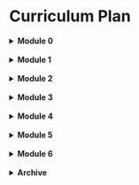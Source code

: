 # Curriculum Plan

<details><Summary><strong>Module 0</strong></Summary>
To Be Moved
</details><br>

<details><Summary><strong>Module 1</strong></Summary>

### Week 1
* Intro to Programming
    - Understand what makes something a computer
    - Appreciate the importance of giving instructions
    - Write a simple program
* Data Types and Variables
    - Recognize each of the main c# datatypes.
    - Speak to a few common methods for each data type.
    - Practice researching built-in c# methods.
* Conditional Logic
    - explain the flow of execution through code  
    - use `if/else` statements to control execution
* PD: Note-Taking for Technical Content
    - Identify strategies for note-taking for technical content
    - Implement note-taking strategies for upcoming lessons

### Week 2
* Collections 
    - Define and use **arrays** and **lists**
    - Identify key differences between **arrays** and **lists**
    - Define and use a **dictionary**
    - Iterate through collections with `foreach` and `for`
* Looping and Iteration
    - Identify and implement code blocks.
    - Use `while`, and `for` to repeat code blocks.
    - Recognize potential infinite loops.
* Methods
    - Define the terms Method, Argument, Return Value, and Object.
    - Explain why we use methods
    - Define methods in c#
    - Understand how abstraction helps us program
* PD: Asking Technical Questions That Lead to Answers
    - Use effective keywords in a Google search to find answers faster
    - Ask technical questions that are both clear and concise

### Week 3
* Classes
    - Describe the difference between a class and an instance of that class
    - Practice building classes with state and behavior
    - Identify some best-practices for defining state and behavior
* Object Oriented Programming (OOP)
    - Define OOP
    - Discuss the benefits of OOP
    - Identify different syntaxes for object instantiation
* Class Interaction
    - Implement appropriate class file structure
    - Gain familiarity with passing around 'smart' objects
* PD: Productivity + Time MGMT
    - Identify strategies for improving productivity in a fast-paced, learning environment
    - Implement productivity strategies and approaches for the upcoming week
    - Review your current approach to time management and calendaring
    - Implement time management strategies for the upcoming week

### Week 4
* Intro to IDE
    - Define and start using an IDE
    - Identify the benefits of using an IDE
* Debugging
    - Understand what a bug is
    - Practice Debugging with Breakpoints
* Unit Testing, Part 1
    - Define Automated Testing.
    - Understand why we use tests.
    - Implement unit tests for a single class.

### Week 5
* Unit Testing, Part 2
    - Define the stages of a test
    - Recognize difference in testing command and query methods
* Scope
    - Identify how **scope** affects where variables can be accessed
    - Have a reference to look at when **scope** errors show up
    - Understand the difference between the **public** and **private** access modifiers
    - Start thinking about when to use **public** vs **private**
* Refactoring
    - Define 'Refactoring' in programming terms.
    - Define and implement the Single Responsibility Principle
* PD: Using Technical Terminology
    - Practice using technical terminology to describe code.
    - Practice presenting technical topics in a group setting.

### Project
* Message Logger
    - Demonstrate:
        * Version Control, including branches and pull requests.
        * Understanding of database table relationships.
        * Database CRUD with an ORM.

    - Explore:
        * Dive into a new (not written by you) code base!
        * Using TDD to add additional features! (For any new feature that you create, try writing the tests first, and then creating the code that makes those tests pass!)

</details><br>

<details><Summary><strong>Module 2</strong></Summary>

### Week 1
* Version Control and Solo Git
    - Define Version Control and its benefit
    - Build a mental model of branching workflow
    - Practice committing and branching on a solo repository
* Intro to Databases
    - Describe a database and its uses in various applications
    - Define relational data
    - Create a Database with Postgresql and PgAdmin
* SQL CRUD
    - Define CRUD
    - Use SQL to SELECT, INSERT, REMOVE and UPDATE records
    - Use basic WHERE clause to filter records
* PD: The Graceful Exit
    - Strategies for responding to questions you can't answer.
    - Identify personal qualities you want to highlight.

### Week 2
* Test Driven Development
    - Describe the benefits of TDD
    - Practice a TDD workflow
    - Define the difference between Unit and Integration tests
* Git for Pairs
    - Outline a workflow for collaborating on a single repository
    - Identify and resolve merge conflicts
* Data Relationships
    - Solidify understanding of Primary Keys and Foreign Keys
    - Visualize One-to-One, One-to-Many, and Many-to-Many relationships
    - Implement a Many-to-Many relationship using a join table
    - Practice describing different relationships
* PD: Revisiting Productive Struggle

### Week 3
* SQL Aggregates
    - Develop a visualization for grouping and aggregating data
    - Use GROUP BY, COUNT, SUM, and AVERAGE
* SQL Joins
    - Visualize and practice SQL join queries
    - Use WHERE and JOIN together
    - Understand the difference between an inner join and a left join
* LINQ
    - Understand why we use LINQ
    - Practice basic LINQ methods
    - Recognize LINQ Query Syntax
* PD: TBD

### Week 4
* Intro to ORM
    - Define ORM, Entity Framework, and Framework
    - Describe the benefits of working with objects
    - Use Entity Framework in a Console Application to create a database
    - Create a one-to-many relationship using Entity Framework
* CRUD with ORM
* PD: TBD

### Week 5
* Database Migrations
    - Explore business decisions that drive database changes
    - Practice making database changes to add and remove columns
    - Learn how to create seed data
* Many to Many Using an ORM
    -  Understand why frameworks have versions
    -  Reinforce how to structure many-to-many database relationships
    -  Implement a many-to-many relationship using Entity Framework
* PD: SQL Workplace Simulation
    - Practice professional Slack communication
    - Apply SQL skills to a more real-world scenario
    - Practice giving and receiving feedback

### Project
* Message Logger
    - Demonstrate:
        * Version Control, including branches and pull requests.
        * Understanding of database table relationships.
        * Database CRUD with an ORM.
    - Explore:
        * Dive into a new (not written by you) code base!
        * Using TDD to add additional features! (For any new feature that you create, try writing the tests first, and then creating the code that makes those tests pass!)

</details><br>

<details><Summary><strong>Module 3</strong></Summary>

**Mod Overview** All things MVC.  
**Lesson Project** [MvcMovie](https://github.com/turingschool-examples/MvcMovieStarter)  
**Lab Project** [RecordCollection](https://github.com/turingschool-examples/LaunchFeatureLabStarter_RecordCollection)  

### Week 1
* HTTP Request/Response Cycle
    - Develop a diagram of how the web works
    - Identify the key responsiblities of Backend and Frontend development
* HTML
    - Define HTML and its purpose
    - Identify and use attributes for appropriate elements
    - Understand the importance of semantic HTML
* CSS
    - Define CSS and its purpose
    - Practice Debugging with Chrome Dev Tools
    - Demonstrate an understanding of the box model
### Week 2
* Intro to MVC
    - Identify the elements of the MVC design pattern
    - Describe the single responsibility of each of the Model, View, and Controller
    - Describe how data is passed through the MVC pattern
* REST
    - Define REST
    - Identify RESTful and non-RESTful routes
    - Create a show page for a single resource (using a restful route)
* Feature Testing
    - Understand why feature testing is important
    - Make connections between a browser and an in-project client
    - Practice testing basic user interactions with xUnit.
### Week 3
* Creating and Reading Single Resources
    - Diagram the Request/Response cycle with a form submission
    - Use a form to create single resources
    - Create Tests for #New and #Create actions.
* Creating and Reading Related Resources
    - Use a form to create a one-to-many relationship
    - Use a form to create a many-to-many relationship
    - Create Show Page for a Resource with related data
### Week 4
* Query String Parameters
    - Discover real-world examples of query string parameters in action
    - Understand how data is dynamically passed using query string parameters
    - Use query string parameters to filter data on an Index page
* Updating Resources
    - Use a form to update single resources
    - Use a form to update a one-to-many relationship
* Destroying Resources
    - Describe some common pitfalls when destroying resources
    - Practice destruction of single and related resources

</details><br>

<details><Summary><strong>Module 4</strong></Summary>

### Week 1
* Intro to APIs
    - Understand how an API works at a conceptual level
    - Expand our understanding of what a 'client' could be
    - Create an in-app client to manipulate HTTP responses
* JavaScript (Likely 2 lessons)
    - Understand why it is important to be familiar with JavaScript
    - Available DataTypes
    - How to Build a Function
    - Accessing DOM elements and events
### Week 2
* Building an API
    - Review HTTP Request/Response Structure 
    - Use TDD to Implement CRUD endpoints through an API
    - Define and identify valid JSON data structures
* Testing Strategies when Consuming an API
    - Understand the necessity of faking API requests in tests
    - Implment mock/vcr to maintain test coverage
### Week 3
* Maintaining State
    - Identify the limitations of Stateless HTTP
    - Introduce the concept of Sessions & Cookies
    - Implement a simple Cookie
* Authentication
    - Explain the use of Authentication and its importance
    - Implement Authentication
* Authorization
    - Identify the difference between Authentication and Authorization
    - Implement User Roles with Authorization
### Week 4
* ?Advanced Data Manipulations? On the scope and sqnce doc, the learning goal includes Advanced SQL
    - https://backend.turing.edu/module3/lessons/advanced_activerecord

</details><br>

<details><Summary><strong>Module 5</strong></Summary>

### Week1
* Customizing JSON Responses
    - Define and implement a Serializer
    - Expand our understanding of MVC responsibilities
    - Describe how a Serializer can support OOP Principles
* Data Validations
    - Identify the differences between Error Handling, and program crashing
    - Throw situation-specific errors
    - Implement try/catch blocks 
* SOLID (Refactoring Patterns)
    - Reinforce our understanding of SRP
    - Introduce OLID Principles
### Week2
* Working with 3rd party APIs
    - Implement Secure Environment Variables
* Writing Good Documentation
    - Understand the reasons for good documentation
    - Identify what to include in your documentation
* Interview Lifecycle
    - Identify the varying steps of an interview
    - Common Pitfalls in Interviewing
    - The graceful exit
### Week3
* Caching
    - Define Caching and why it is useful
    - Implement caching
* Background Workers
    - Identify opportunities to use background workers
    - Implement a background worker
* BigO and Process Optimization
    - Understand the impact of poor optimization
    - Introduce the problem of over-iteration and optimization
    - Gain a familiarity with Big0 terminology (I've heard of this thing, but may not be an expert)
</details><br>

<details><Summary><strong>Module 6</strong></Summary>
To Be Determined
</details><br>

<details><Summary><strong>Archive</strong></Summary>

## Mod 0
* Computer Setup [Richard's awesome setup]()
### Day 1
* Intro and Welcome to Turing
* Computer Tools check
    - double check bookmarks
    - how to use loom, trello, replit
* Communication via Slack NEED RESOURCE
    - At some point, want something that has them practice giving instructions.  COULD start their DMs to all instructors with that
* Typing with Code Characters [typing.io](https://typing.io/lesson/csharp/asp.net/CSharpCodeParser.cs/1)
### Day 2
* Google Productivity 
    - [Calendaring](https://mod0.turing.edu/shared/calendaring)
    - [gmail] NEED RESOURCE
* [Observations and Decision Making in Programming](/Mod0/TechnicalDay1.md)
### Day 3
* Google Office
    - [Drive] NEED RESOURCE
    - [Docs] NEED RESOURCE
    - [Slides] NEED RESOURCE
* [Keeping Track of Information in Programming](/Mod0/TechnicalDay2.md)
### Day 4
* Prep for Presentations NEED RESOURCE
* Presentations


## Mod 1
### Week 1
* 🎒[Intro to Programming (How Computers Work)](/Mod1/Lessons/Week1/introToProgramming.md)
* 💡⬆️ [Intro to Labs](/Mod1/Labs/Week1/IntroToLabs.md)
* 🎒[Datatypes & Variables](/Mod1/Lessons/Week1/datatypesAndVariables.md)
* 💡⬆️ [Lab/Exercise](/Mod1/Labs/Week1/DatatypesAndVariables.md)
* 🎒[Conditional Logic](/Mod1/Lessons/Week1/ConditionalLogic.md)
* 💡⬆️ [Lab/Exercise](/Mod1/Labs/Week1/ConditionalLogic.md)
* 🧪[Weekly Assessment](/Mod1/Assessments/week1.md)
* 🎒[Topic Review](/Mod1/Lessons/Week1/WeekInReview.md)

### Week 2
* 🎒[Looping](/Mod1/Lessons/Week2/Looping.md)
* 💡⬆️ [Lab/Exercise](/Mod1/Labs/Week2/Looping.md)
* 🎒[Collections](/Mod1/Lessons/Week2/Collections.md)
* 💡⬆️ [Lab/Exercise](/Mod1/Labs/Week2/Collections.md)
* 🎒[Methods](/Mod1/Lessons/Week2/Methods.md)
* 💡⬆️ [Lab/Exercise](/Mod1/Labs/Week2/Methods.md)
* 🧪[Weekly Assessment](/Mod1/Assessments/week2.md)
* 🎒[Topic Review](Mod1/Lessons/Week2/WeekInReview.md)

### Week 3
* 🎒[Classes](/Mod1/Lessons/Week3/Classes.md)
* 💡⬆️ [Lab/Exercise](/Mod1/Labs/Week3/Classes.md)
* 🎒[OOP](/Mod1/Lessons/Week3/OOP.md)
* 💡⬆️ [Lab/Exercise](/Mod1/Labs/Week3/OOP.md)
* 🎒[Class/Object Interaction](/Mod1/Lessons/Week3/ClassInteraction.md)
* 💡⬆️ [Lab/Exercise](/Mod1/Labs/Week3/ClassInteraction.md)
* 🧪[Weekly Assessment](/Mod1/Assessments/Week3.md)
* 🎒[Topic Review](/Mod1/Lessons/Week3/WeekInReview.md)

### Week 4
* 🎒[Intro to IDEs](/Mod1/Lessons/Week4/IntroToIDE.md)
* 💡⬆️ [Lab/Exercise](/Mod1/Labs/Week4/IntroToIDE.md)
* 🎒[Debugging](/Mod1/Lessons/Week4/Debugging.md)
* 💡⬆️ [Lab/Exercise](/Mod1/Labs/Week4/Debugging.md)
* 🎒[Unit Tests I](/Mod1/Lessons/Week4/UnitTestingI.md)
* 💡⬆️ [Lab/Exercise](/Mod1/Labs/Week4/UnitTestingI.md)
* 🧪[Weekly Assessment](/Mod1/Assessments/Week4.md)
* 🎒[Topic Review](/Mod1/Lessons/Week4/WeekInReview.md)

### Week 5
* 🎒[Refactoring](/Mod1/Lessons/Week5/Refactoring.md)
* 💡⬆️ [Lab/Exercise](/Mod1/Labs/Week5/Refactoring.md)
* 🎒[Unit Tests II](/Mod1/Lessons/Week5/UnitTestingII.md)
* 💡⬆️ [Lab/Exercise](/Mod1/Labs/Week5/UnitTestingII.md)
* 🎒[Scope and Access Modifiers](/Mod1/Lessons/Week5/scope.md)
* 🧪Weekly Assessment
* 🎒Topic Review
### [Project](/Mod1/Project/Index.md)

### Week 6
PD: 💼 [Peer Feedback](/Mod1/ProfessionalDevelopment/PeerFeedback.md)


## Mod 2
Lab Project Goals:  
Create a Database for a Library Application  
Use EF to create a connection to the DB  
Use EF to create and manipulate DB records  
Use TDD to create classes  
Test DB connections and records  
### Week 1
* 🎒[Version Control and Solo Git/GitHub](/Mod2/Lessons/Week1/VersionControlAndSoloGit.md)
    - Describe the benefits of Version Control
    - Create a repository
    - Use branch workflow
* 💡[Lab/Exercise](/Mod2/Labs/Week1/VersionControl.md)
* ➡️[Preparation: Intro to Databases](/Mod2/Preparation/IntroToDatabases.md)
* 🎒[Lesson: Intro to Databases](/Mod2/Lessons/Week1/IntroToDatabases.md)
    - Describe a database its uses in various applications
    - Define relational data and data normalization
    - Create a Database with Postgresql and PgAdmin  
* 💡[Lab/Exercise](/Mod2/Labs/Week1/IntroToDatabases.md)
        * Lab Project: Create Database for Library (not connected)
* ➡️[Preparation: SQL CRUD](/Mod2/Preparation/SQLCRUD.md)
* 🎒[Lesson: SQL CRUD](/Mod2/Lessons/Week1/SQLCRUD.md)
    - Use SQL to SELECT, INSERT, REMOVE and UPDATE records
    - Use basic WHERE clause to filter records  
        * Lab Project: Use SQL to insert and query library records in the DB
* PD Idea: Get on linked in - intro just to start connecting as you meet people.
### Week 2
* ➡️[Preparation: TDD](/Mod2/Preparation/TDD.md)
* 🎒[Lesson: Test Driven Development](/Mod2/Lessons/Week2/TDD.md)
    - Describe the benefits of TDD
    - Practice a TDD workflow
* 💡[Lab/Exercise](/Mod2/Labs/Week2/TDD.md)
    * Lab Project: use TDD to create classes for library records
* 🎒[Lesson: Git for Pairs](Mod2/Lessons/Week2/GitForPairs.md)
    - Outline a workflow for collaborating on a single repository
    - Identify and resolve merge conflicts
* 💡[Lab/Exercise](/Mod2/Labs/Week2/GitForPairs.md)
    - Add collaborator to GitHub repository
    - Create and checkout branches in Git
    - Practice basic Git workflow (add, commit, push, pull)
    - Create, review, and merge Pull Requests
### Week 3
* ➡️[Preparation: Data Relationships](/Mod2/Preparation/Week3/DataRelationships.md)
* 🎒[Lesson: Data Relationships](/Mod2/Lessons/Week3/DataRelationships.md) (One to One, One to Many, Many to Many)
    * Solidify understanding of Primary Keys and Foreign Keys
    * Visualize One-to-One, One-to-Many, and Many-to-Many relationships
    * Implement a Many-to-Many relationship using a join table
    * Practice describing different relationships 
* 💡 [Lab/Exercise](/Mod2/Labs/Week3/DataRelationships.md)
    * Lab Project: Add an Author Table to the Library Db (many-to-many)
* Lesson: SQL Aggregates
    - Develop a visualization for grouping and aggregating data
    - Use GROUP BY, COUNT, SUM, and AVERAGE
    - Research additional aggregate functions  
  Lab Project: Use SQL to query some Library Statistics
* Lesson: SQL JOINS
    - Use JOIN to query related records
    - Use WHERE to filter joined queries  
  Lab Project: User SQL to select related records
* PD POTENTIAL: Practice sending and responding to requests for other teams (as a dev you won't always be coding, you will be asked for datapoints from other teams.)
### Week 4
* ➡️[Preparation: LINQ](/Mod2/Preparation/Week4/LINQ.md)
* 🎒[Lesson: LINQ](/Mod2/Lessons/Week4/LINQ.md)
* 💡[Lab/Exercise: LINQ](/Mod2/Labs/Week4/LINQ.md)
* ➡️[Preparation: Intro to ORM](/Mod2/Preparation/Week4/IntroToORM.md)
* 🎒[Lesson: Intro to ORM](/Mod2/Lessons/Week4/IntroToORM.md)
    - Define ORM and Framework
    - Describe the benefits of working with Objects
    - Set up Entity Framework in a Console Application
    - Create a one-to-many relationship using an ORM
* 💡 [Lab/Exercise: ](/Mod2/Labs/Week4/IntroToORM.md) Create one-to-many book and patrons tables using EF
* Lesson: CRUD with ORM
    - Deepen understanding of test setup by creating a test database
    - Use TDD to implement CRUD functionality in a console application  
    - Use EF and LINQ to query database records
  Lab Project: Use TDD and EF to create library records

### Week 5
* ➡️[Preparation: Database Migrations](/Mod2/Preparation/Week5/DatabaseMigrations.md)
* 🎒[Lesson: Database Migrations](/Mod2/Lessons/Week5/DatabaseMigrations.md)
    - Explore business decisions that drive database changes
    - Practice making database changes to add and remove columns
    - Learn how to create seed data
* 💡[Lab/Exercise: ](/Mod2/Labs/Week5/DatabaseMigrations.md)  use a migration to add a table and column to the database
* ➡️[Preparation: Many-to-Many using an ORM](/Mod2/Preparation/Week5/ManyToManyWithAnORM.md)
* 🎒[Lesson: Many-to-Many using an ORM](/Mod2/Lessons/Week5/ManyToManyWithAnORM.md)
    -  Understand why frameworks have versions
    -  Reinforce how to structure many-to-many database relationships
    -  Implement a many-to-many relationship using Entity Framework
* 💡[Lab/Exercise: ](/Mod2/Labs/Week5/ManyToManyWithAnORM.md) Create many-to-many relationship between books and authors using an ORM.

## Mod 3
### Week 1
* HTTP Request/Response Cycle
    - Develop a diagram of how the web works
    - Identify the key responsiblities of Backend and Frontend development
* HTML
    - Define HTML and its purpose
    - Identify and use attributes for appropriate elements
    - Understand the importance of semantic HTML
* CSS
    - Define CSS and its purpose
    - Practice Debugging with Chrome Dev Tools
    - Demonstrate an understanding of the box model
### Week 2
* Interfaces (we need to learn this so that students can understand some of the setup for a .NET MVC project)
    - Identify objects that have shared structure/behavior
    - Implement an interface structure
    - Practice identifying interfaces in existing code
* Intro to MVC
    - Identify the elements of the MVC design pattern
    - Describe the single responsibility of each of the Model, View, and Controller
    - Describe how data is passed through the MVC pattern
* Feature Testing
    - Understand why feature testing is important
    - Make connections between a browser and an in-project client
    - Practice testing basic user interactions with xUnit and Selenium.
### Week 3
* REST
    - Define REST
    - Identify RESTful and non-RESTful routes
    - Explore the pros and cons of REST
* Creating and Reading Single Resources
    - Diagram the Request/Response cycle with a form submission
    - Use a form to create single resources
    - Create Index and Show pages for a single resource
* Creating and Reading Related Resources
    - Use a form to create a one-to-many relationship
    - Create Show Page for a Resource with related data
### Week 4
* Dynamic Routing
    - Understand how data is dynamically passed using Routes
    - Use dynamic routing to filter data on a Show and Index page
* Updating Resources
    - Use a form to update single resources
    - Use a form to create a one-to-many relationship
* Destroying Resources
    - Describe some common pitfalls when destroying resources
    - Practice destruction of single and related resources

## Mod 4
### Week 1
* Intro to APIs
    - Understand how an API works at a conceptual level
    - Expand our understanding of what a 'client' could be
    - Create an in-app client to manipulate HTTP responses
* JavaScript (Likely 2 lessons)
    - Understand why it is important to be familiar with JavaScript
    - Available DataTypes
    - How to Build a Function
    - Accessing DOM elements and events
### Week 2
* Building an API
    - Review HTTP Request/Response Structure 
    - Use TDD to Implement CRUD endpoints through an API
    - Define and identify valid JSON data structures
* Testing Strategies when Consuming an API
    - Understand the necessity of faking API requests in tests
    - Implment mock/vcr to maintain test coverage
### Week 3
* Maintaining State
    - Identify the limitations of Stateless HTTP
    - Introduce the concept of Sessions & Cookies
    - Implement a simple Cookie
* Authentication
    - Explain the use of Authentication and its importance
    - Implement Authentication
* Authorization
    - Identify the difference between Authentication and Authorization
    - Implement User Roles with Authorization
### Week 4
* ?Advanced Data Manipulations? On the scope and sqnce doc, the learning goal includes Advanced SQL
    - https://backend.turing.edu/module3/lessons/advanced_activerecord


## Mod 5
### Week1
* Customizing JSON Responses
    - Define and implement a Serializer
    - Expand our understanding of MVC responsibilities
    - Describe how a Serializer can support OOP Principles
* Data Validations
    - Identify the differences between Error Handling, and program crashing
    - Throw situation-specific errors
    - Implement try/catch blocks 
* SOLID (Refactoring Patterns)
    - Reinforce our understanding of SRP
    - Introduce OLID Principles
### Week2
* Working with 3rd party APIs
    - Implement Secure Environment Variables
* Writing Good Documentation
    - Understand the reasons for good documentation
    - Identify what to include in your documentation
* Interview Lifecycle
    - Identify the varying steps of an interview
    - Common Pitfalls in Interviewing
    - The graceful exit
### Week3
* Caching
    - Define Caching and why it is useful
    - Implement caching
* Background Workers
    - Identify opportunities to use background workers
    - Implement a background worker
* BigO and Process Optimization
    - Understand the impact of poor optimization
    - Introduce the problem of over-iteration and optimization
    - Gain a familiarity with Big0 terminology (I've heard of this thing, but may not be an expert)


## Mod 6

</details>
